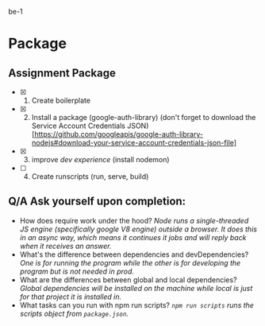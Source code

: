 be-1

# Package
## Assignment Package
- [x] 1. Create boilerplate
- [x] 2. Install a package (google-auth-library) (don't forget to download the Service Account Credentials JSON)[https://github.com/googleapis/google-auth-library-nodejs#download-your-service-account-credentials-json-file]
- [x] 3. improve *dev experience* (install nodemon)
- [ ] 4. Create runscripts (run, serve, build)


## Q/A Ask yourself upon completion:
* How does require work under the hood?
*Node runs a single-threaded JS engine (specifically google V8 engine) outside a browser. It does this in an async way, which means it continues it jobs and will reply back when it receives an answer.*
* What's the difference between dependencies and devDependencies?
*One is for running the program while the other is for developing the program but is not needed in prod.*
* What are the differences between global and local dependencies?
*Global dependencies will be installed on the machine while local is just for that project it is installed in.*
* What tasks can you run with npm run scripts?
*`npm run scripts` runs the scripts object from `package.json`.*